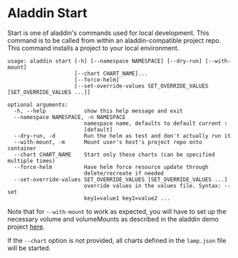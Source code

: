# Aladdin Start
Start is one of aladdin's commands used for local development. This command is to be called from within an aladdin-compatible project repo. This command installs a project to your local environment. 
```
usage: aladdin start [-h] [--namespace NAMESPACE] [--dry-run] [--with-mount]
                     [--chart CHART_NAME]...
                     [--force-helm]
                     [--set-override-values SET_OVERRIDE_VALUES [SET_OVERRIDE_VALUES ...]]

optional arguments:
  -h, --help            show this help message and exit
  --namespace NAMESPACE, -n NAMESPACE
                        namespace name, defaults to default current :
                        [default]
  --dry-run, -d         Run the helm as test and don't actually run it
  --with-mount, -m      Mount user's host's project repo onto container
  --chart CHART_NAME    Start only these charts (can be specified multiple times)
  --force-helm          Have helm force resource update through
                        delete/recreate if needed
  --set-override-values SET_OVERRIDE_VALUES [SET_OVERRIDE_VALUES ...]
                        override values in the values file. Syntax: --set
                        key1=value1 key2=value2 ...
```
Note that for `--with-mount` to work as expected, you will have to set up the necessary volume and volumeMounts as described in the aladdin demo project [here](https://github.com/fivestars-os/aladdin-demo/blob/master/docs/code_mounting.md).

If the `--chart` option is not provided, all charts defined in the `lamp.json` file will be started.
